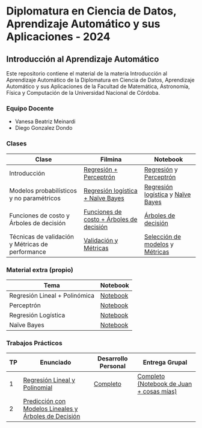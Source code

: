 # Diplomatura en Ciencia de Datos, Aprendizaje Automático y sus Aplicaciones - 2024

## Introducción al Aprendizaje Automático

Este repositorio contiene el material de la materia Introducción al Aprendizaje Automático de la Diplomatura en Ciencia de Datos, Aprendizaje Automático y sus Aplicaciones de la Facultad de Matemática, Astronomía, Física y Computación de la Universidad Nacional de Córdoba.

### Equipo Docente

- Vanesa Beatriz Meinardi
- Diego Gonzalez Dondo

### Clases

| Clase | Filmina | Notebook |
|-------|---------|----------|
| Introducción | [Regresión + Perceptrón](./clases/filminas/1.%20Introducción%20al%20aprendizaje%20automático%20-%20DiploDatos2024.pdf) | [Regresión](./clases/notebooks/01%20Regresion.ipynb) y [Perceptrón](./clases/notebooks/02%20Perceptron.ipynb) |
| Modelos probabilísticos y no paramétricos | [Regresión logística + Naïve Bayes](./clases/filminas/2.%20Modelos%20Probabilísticos%20y%20no%20paramétricos-%20DiploDatos2024.pdf) | [Regresión logística](./clases/notebooks/03%20Regresion%20Logística.ipynb) y [Naïve Bayes](./clases/notebooks/04%20Naive%20Bayes.ipynb) |
| Funciones de costo y Árboles de decisión | [Funciones de costo + Árboles de decisión](./clases/filminas/3.%20Funciones%20de%20costo%20y%20optimización.%20Arboles%20de%20decisión.pdf) | [Árboles de decisión](./clases/notebooks/05%20Arboles%20de%20Decision.ipynb) |
| Técnicas de validación y Métricas de performance | [Validación y Métricas](./clases/filminas/4.%20Técnicas%20de%20validación.%20Métricas%20y%20medidas%20de%20performance.pdf) | [Selección de modelos](./clases/notebooks/06%20Selección%20de%20Modelos.ipynb) y [Métricas](./clases/notebooks/07%20Metricas.ipynb) |

### Material extra (propio)

| Tema | Notebook |
|------|----------|
| Regresión Lineal + Polinómica | [Notebook](./clases/notebooks/propios/regresion_polinomica.ipynb) |
| Perceptrón | [Notebook](./clases/notebooks/propios/perceptron.ipynb) |
| Regresión Logística | [Notebook](./clases/notebooks/propios/regresion_logistica.ipynb) |
| Naïve Bayes | [Notebook](./clases/notebooks/propios/naive_bayes.ipynb) |

### Trabajos Prácticos

| TP | Enunciado | Desarrollo Personal | Entrega Grupal |
|----|-----------|-------|---------|
| 1 | [Regresión Lineal y Polinomial](./evaluación/entregable1/original.ipynb) | [Completo](./evaluación/entregable1/personal.ipynb) | [Completo (Notebook de Juan + cosas mías)](./evaluación/entregable1/grupal.ipynb) |
| 2 | [Predicción con Modelos Lineales y Árboles de Decisión](./evaluación/entregable2/original.ipynb) | | |